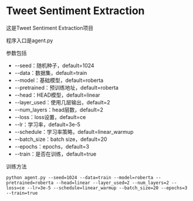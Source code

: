 # Tweet Sentiment Extraction

这是Tweet Sentiment Extraction项目

程序入口是agent.py

参数包括

- --seed：随机种子，default=1024
- --data：数据集，default=train
- --model：基础模型，default=roberta
- --pretrained：预训练地址，default=roberta
- --head：HEAD模型，default=linear
- --layer_used：使用几层输出，default=2
- --num_layers：head层数，default=2
- --loss：loss设置，default=ce
- --lr：学习率，default=3e-5
- --schedule：学习率策略，default=linear_warmup
- --batch_size：batch size，default=20
- --epochs：epochs，default=3
- --train：是否在训练，default=true

训练方法


```
python agent.py --seed=1024 --data=train --model=roberta --pretrained=roberta --head=linear --layer_used=2 --num_layers=2 --loss=ce --lr=3e-5 --schedule=linear_warmup --batch_size=20 --epochs=3 --train=true
```

